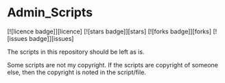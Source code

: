 # Admin_Scripts

[![licence badge]][licence]
[![stars badge]][stars]
[![forks badge]][forks]
[![issues badge]][issues]

The scripts in this repository should be left as is.

Some scripts are not my copyright. If the scripts are copyright of someone else, then the copyright is noted in the script/file.

